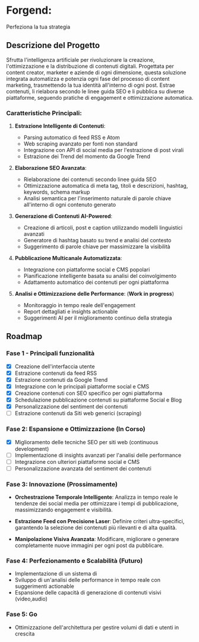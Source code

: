 # Forgend: 
Perfeziona la tua strategia

## Descrizione del Progetto
Sfrutta l'intelligenza artificiale per rivoluzionare la creazione, l'ottimizzazione e la distribuzione di contenuti digitali. 
Progettata per content creator, marketer e aziende di ogni dimensione, questa soluzione integrata automatizza e potenzia ogni fase del processo di content marketing, trasmettendo la tua identità all'interno di ogni post.
Estrae contenuti, li rielabora secondo le linee guida SEO e li pubblica su diverse piattaforme, seguendo pratiche di engagement e ottimizzazione automatica. 


### Caratteristiche Principali:

1. **Estrazione Intelligente di Contenuti**: 
   - Parsing automatico di feed RSS e Atom
   - Web scraping avanzato per fonti non standard
   - Integrazione con API di social media per l'estrazione di post virali
   - Estrazione dei Trend del momento da Google Trend
    
2. **Elaborazione SEO Avanzata**: 
   - Rielaborazione dei contenuti secondo linee guida SEO
   - Ottimizzazione automatica di meta tag, titoli e descrizioni, hashtag, keywords, schema markup
   - Analisi semantica per l'inserimento naturale di parole chiave all'interno di ogni contenuto generato

3. **Generazione di Contenuti AI-Powered**: 
   - Creazione di articoli, post e caption utilizzando modelli linguistici avanzati
   - Generatore di hashtag basato su trend e analisi del contesto
   - Suggerimento di parole chiave per massimizzare la visibilità

4. **Pubblicazione Multicanale Automatizzata**: 
   - Integrazione con piattaforme social e CMS popolari
   - Pianificazione intelligente basata su analisi del coinvolgimento
   - Adattamento automatico dei contenuti per ogni piattaforma

5. **Analisi e Ottimizzazione delle Performance**: (**Work in progress**)
   - Monitoraggio in tempo reale dell'engagement
   - Report dettagliati e insights actionable
   - Suggerimenti AI per il miglioramento continuo della strategia

## Roadmap

### Fase 1 - Principali funzionalità
- [x] Creazione dell'interfaccia utente 
- [x] Estrazione contenuti da feed RSS
- [x] Estrazione contenuti da Google Trend
- [x] Integrazione con le principali piattaforme social e CMS
- [x] Creazione contenuti con SEO specifico per ogni piattaforma
- [x] Schedulazione pubblicazione contenuti su piattaforme Social e Blog
- [x] Personalizzazione del sentiment dei contenuti
- [ ] Estrazione contenuti da Siti web generici (scraping)

### Fase 2: Espansione e Ottimizzazione (In Corso)
- [x] Miglioramento delle tecniche SEO per siti web (continuous development)
- [ ] Implementazione di insights avanzati per l'analisi delle performance
- [ ] Integrazione con ulteriori piattaforme social e CMS
- [ ] Personalizzazione avanzata del sentiment dei contenuti

### Fase 3: Innovazione (Prossimamente)
- **Orchestrazione Temporale Intelligente**:
  Analizza in tempo reale le tendenze dei social media per ottimizzare i tempi di pubblicazione, massimizzando engagement e visibilità.

- **Estrazione Feed con Precisione Laser**:
  Definire criteri ultra-specifici, garantendo la selezione dei contenuti più rilevanti e di alta qualità.

- **Manipolazione Visiva Avanzata**:
  Modificare, migliorare o generare completamente nuove immagini per ogni post da pubblicare.

### Fase 4: Perfezionamento e Scalabilità (Futuro)
- Implementazione di un sistema di 
- Sviluppo di un'analisi delle performance in tempo reale con suggerimenti actionable
- Espansione delle capacità di generazione di contenuti visivi (video,audio)
  
### Fase 5: Go
- Ottimizzazione dell'architettura per gestire volumi di dati e utenti in crescita

